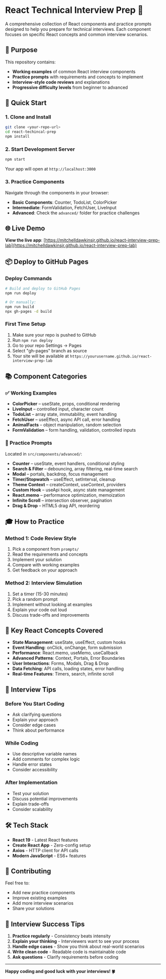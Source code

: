 # React Technical Interview Prep 🚀

A comprehensive collection of React components and practice prompts designed to help you prepare for technical interviews. Each component focuses on specific React concepts and common interview scenarios.

## 🎯 Purpose

This repository contains:
- **Working examples** of common React interview components
- **Practice prompts** with requirements and concepts to implement
- **Interview-style code reviews** and explanations
- **Progressive difficulty levels** from beginner to advanced

## 🚀 Quick Start

### 1. Clone and Install
```bash
git clone <your-repo-url>
cd react-techincal-prep
npm install
```

### 2. Start Development Server
```bash
npm start
```
Your app will open at `http://localhost:3000`

### 3. Practice Components
Navigate through the components in your browser:
- **Basic Components**: Counter, TodoList, ColorPicker
- **Intermediate**: FormValidation, FetchUser, LiveInput
- **Advanced**: Check the `advanced/` folder for practice challenges

## 🌐 Live Demo

**View the live app**: [https://mitchelldawkinsjr.github.io/react-interview-prep-lab](https://mitchelldawkinsjr.github.io/react-interview-prep-lab)

## 📦 Deploy to GitHub Pages

### Deploy Commands
```bash
# Build and deploy to GitHub Pages
npm run deploy

# Or manually:
npm run build
npx gh-pages -d build
```

### First Time Setup
1. Make sure your repo is pushed to GitHub
2. Run `npm run deploy`
3. Go to your repo Settings → Pages
4. Select "gh-pages" branch as source
5. Your site will be available at `https://yourusername.github.io/react-interview-prep-lab`

## 📚 Component Categories

### ✅ Working Examples
- **ColorPicker** – useState, props, conditional rendering
- **LiveInput** – controlled input, character count
- **TodoList** – array state, immutability, event handling
- **FetchUser** – useEffect, async API call, error handling
- **AnimalFacts** – object manipulation, random selection
- **FormValidation** – form handling, validation, controlled inputs

### 🎯 Practice Prompts
Located in `src/components/advanced/`:
- **Counter** – useState, event handlers, conditional styling
- **Search & Filter** – debouncing, array filtering, real-time search
- **Modal** – portals, backdrop, focus management
- **Timer/Stopwatch** – useEffect, setInterval, cleanup
- **Theme Context** – createContext, useContext, providers
- **Custom Hook** – useApi hook, async state management
- **React.memo** – performance optimization, memoization
- **Infinite Scroll** – intersection observer, pagination
- **Drag & Drop** – HTML5 drag API, reordering

## 🎓 How to Practice

### Method 1: Code Review Style
1. Pick a component from `prompts/`
2. Read the requirements and concepts
3. Implement your solution
4. Compare with working examples
5. Get feedback on your approach

### Method 2: Interview Simulation
1. Set a timer (15-30 minutes)
2. Pick a random prompt
3. Implement without looking at examples
4. Explain your code out loud
5. Discuss trade-offs and improvements

## 🧠 Key React Concepts Covered

- **State Management**: useState, useEffect, custom hooks
- **Event Handling**: onClick, onChange, form submission
- **Performance**: React.memo, useMemo, useCallback
- **Advanced Patterns**: Context, Portals, Error Boundaries
- **User Interactions**: Forms, Modals, Drag & Drop
- **Data Fetching**: API calls, loading states, error handling
- **Real-time Features**: Timers, search, infinite scroll

## 📖 Interview Tips

### Before You Start Coding
- Ask clarifying questions
- Explain your approach
- Consider edge cases
- Think about performance

### While Coding
- Use descriptive variable names
- Add comments for complex logic
- Handle error states
- Consider accessibility

### After Implementation
- Test your solution
- Discuss potential improvements
- Explain trade-offs
- Consider scalability

## 🛠️ Tech Stack

- **React 19** - Latest React features
- **Create React App** - Zero-config setup
- **Axios** - HTTP client for API calls
- **Modern JavaScript** - ES6+ features

## 📝 Contributing

Feel free to:
- Add new practice components
- Improve existing examples
- Add more interview scenarios
- Share your solutions

## 🎯 Interview Success Tips

1. **Practice regularly** - Consistency beats intensity
2. **Explain your thinking** - Interviewers want to see your process
3. **Handle edge cases** - Show you think about real-world scenarios
4. **Write clean code** - Readable code is maintainable code
5. **Ask questions** - Clarify requirements before coding

---

**Happy coding and good luck with your interviews! 🍀**